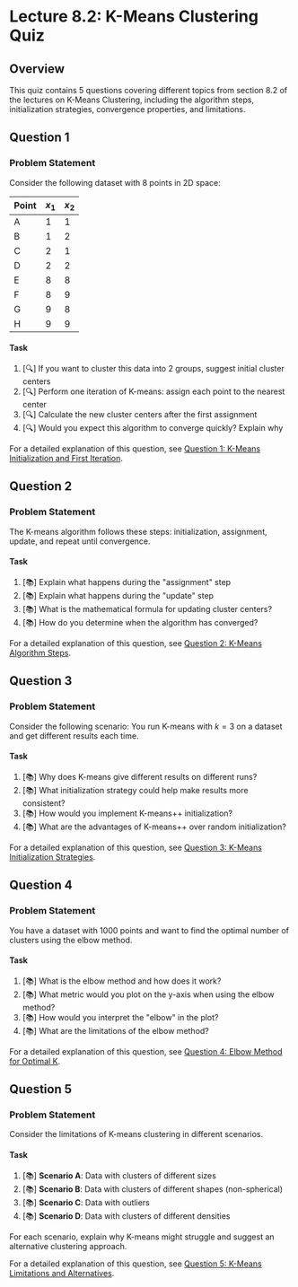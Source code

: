 # Lecture 8.2: K-Means Clustering Quiz

## Overview
This quiz contains 5 questions covering different topics from section 8.2 of the lectures on K-Means Clustering, including the algorithm steps, initialization strategies, convergence properties, and limitations.

## Question 1

### Problem Statement
Consider the following dataset with 8 points in 2D space:

| Point | $x_1$ | $x_2$ |
|-------|-------|-------|
| A     | 1     | 1     |
| B     | 1     | 2     |
| C     | 2     | 1     |
| D     | 2     | 2     |
| E     | 8     | 8     |
| F     | 8     | 9     |
| G     | 9     | 8     |
| H     | 9     | 9     |

#### Task
1. [🔍] If you want to cluster this data into 2 groups, suggest initial cluster centers
2. [🔍] Perform one iteration of K-means: assign each point to the nearest center
3. [🔍] Calculate the new cluster centers after the first assignment
4. [🔍] Would you expect this algorithm to converge quickly? Explain why

For a detailed explanation of this question, see [Question 1: K-Means Initialization and First Iteration](L8_2_1_explanation.md).

## Question 2

### Problem Statement
The K-means algorithm follows these steps: initialization, assignment, update, and repeat until convergence.

#### Task
1. [📚] Explain what happens during the "assignment" step
2. [📚] Explain what happens during the "update" step
3. [📚] What is the mathematical formula for updating cluster centers?
4. [📚] How do you determine when the algorithm has converged?

For a detailed explanation of this question, see [Question 2: K-Means Algorithm Steps](L8_2_2_explanation.md).

## Question 3

### Problem Statement
Consider the following scenario: You run K-means with $k=3$ on a dataset and get different results each time.

#### Task
1. [📚] Why does K-means give different results on different runs?
2. [📚] What initialization strategy could help make results more consistent?
3. [📚] How would you implement K-means++ initialization?
4. [📚] What are the advantages of K-means++ over random initialization?

For a detailed explanation of this question, see [Question 3: K-Means Initialization Strategies](L8_2_3_explanation.md).

## Question 4

### Problem Statement
You have a dataset with 1000 points and want to find the optimal number of clusters using the elbow method.

#### Task
1. [📚] What is the elbow method and how does it work?
2. [📚] What metric would you plot on the y-axis when using the elbow method?
3. [📚] How would you interpret the "elbow" in the plot?
4. [📚] What are the limitations of the elbow method?

For a detailed explanation of this question, see [Question 4: Elbow Method for Optimal K](L8_2_4_explanation.md).

## Question 5

### Problem Statement
Consider the limitations of K-means clustering in different scenarios.

#### Task
1. [📚] **Scenario A**: Data with clusters of different sizes
2. [📚] **Scenario B**: Data with clusters of different shapes (non-spherical)
3. [📚] **Scenario C**: Data with outliers
4. [📚] **Scenario D**: Data with clusters of different densities

For each scenario, explain why K-means might struggle and suggest an alternative clustering approach.

For a detailed explanation of this question, see [Question 5: K-Means Limitations and Alternatives](L8_2_5_explanation.md).
